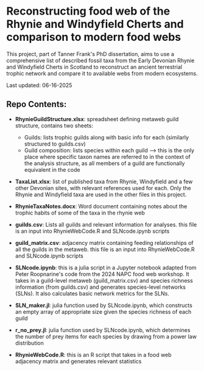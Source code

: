 Reconstructing food web of the Rhynie and Windyfield Cherts and comparison to modern food webs
==============================================================================================
This project, part of Tanner Frank's PhD dissertation, aims to use a comprehensive list of described fossil taxa from the Early Devonian
Rhynie and Windyfield Cherts in Scotland to reconstruct an ancient terrestrial trophic network and compare it to available webs from
modern ecosystems.

Last updated: 06-16-2025

Repo Contents:
--------------
- **RhynieGuildStructure.xlsx**: spreadsheet defining metaweb guild structure, contains two sheets:
    - Guilds: lists trophic guilds along with basic info for each (similarly structured to guilds.csv)
    - Guild composition: lists species within each guild --> this is the only place where specific taxon names are referred to in the context of the analysis structure, as all members of a guild are functionally equivalent in the code
  
- **TaxaList.xlsx**: list of published taxa from Rhynie, Windyfield and a few other Devonian sites, with relevant references used for each. Only the Rhynie and Windyfield taxa are used in the other files in this project.
  
- **RhynieTaxaNotes.docx**: Word document containing notes about the trophic habits of some of the taxa in the rhynie web

- **guilds.csv**: Lists all guilds and relevant information for analyses. this file is an input into RhynieWebCode.R and SLNcode.ipynb scripts

- **guild_matrix.csv**: adjacency matrix containing feeding relationships of all the guilds in the metaweb. this file is an input into RhynieWebCode.R and SLNcode.ipynb scripts

- **SLNcode.ipynb**: this is a julia script in a Jupyter notebook adapted from Peter Roopnarine's code from the 2024 NAPC food web workshop. It takes in a guild-level metaweb (guild_matrix.csv) and species richness information (from guilds.csv) and generates species-level networks (SLNs). It also calculates basic network metrics for the SLNs.

- **SLN_maker.jl**: julia function used by SLNcode.ipynb, which constructs an empty array of appropriate size given the species richness of each guild
- **r_no_prey.jl**: julia function used by SLNcode.ipynb, which determines the number of prey items for each species by drawing from a power law distribution

- **RhynieWebCode.R**: this is an R script that takes in a food web adjacency matrix and generates relevant statistics
